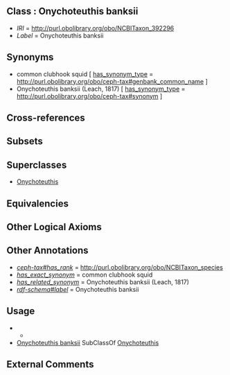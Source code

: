 
## Class : Onychoteuthis banksii

 * *IRI* = http://purl.obolibrary.org/obo/NCBITaxon_392296
 * *Label* = Onychoteuthis banksii

## Synonyms

 * common clubhook squid [ [has_synonym_type](../../pe/oboInOwl#hasSynonymType.md) = http://purl.obolibrary.org/obo/ceph-tax#genbank_common_name ]
 * Onychoteuthis banksii (Leach, 1817) [ [has_synonym_type](../../pe/oboInOwl#hasSynonymType.md) = http://purl.obolibrary.org/obo/ceph-tax#synonym ]

## Cross-references


## Subsets


## Superclasses

 * [Onychoteuthis](../../NCBITaxon/26/NCBITaxon_61726.md)

## Equivalencies


## Other Logical Axioms


## Other Annotations

 * *[ceph-tax#has_rank](../../ceph-tax#has/nk/ceph-tax#has_rank.md)* = http://purl.obolibrary.org/obo/NCBITaxon_species
 * *[has_exact_synonym](../../ym/oboInOwl#hasExactSynonym.md)* = common clubhook squid
 * *[has_related_synonym](../../ym/oboInOwl#hasRelatedSynonym.md)* = Onychoteuthis banksii (Leach, 1817)
 * *[rdf-schema#label](../../el/rdf-schema#label.md)* = Onychoteuthis banksii

## Usage

 * -
 * [Onychoteuthis banksii](../../NCBITaxon/96/NCBITaxon_392296.md) SubClassOf [Onychoteuthis](../../NCBITaxon/26/NCBITaxon_61726.md)

## External Comments

